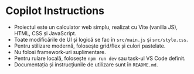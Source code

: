 # Copilot Instructions

- Proiectul este un calculator web simplu, realizat cu Vite (vanilla JS), HTML, CSS și JavaScript.
- Toate modificările de UI și logică se fac în `src/main.js` și `src/style.css`.
- Pentru stilizare modernă, folosește grid/flex și culori pastelate.
- Nu folosi framework-uri suplimentare.
- Pentru rulare locală, folosește `npm run dev` sau task-ul VS Code definit.
- Documentația și instrucțiunile de utilizare sunt în `README.md`.
